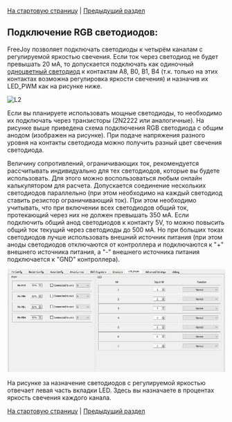 

[На стартовую страницу](../README.md) | [Предыдущий раздел](Подключение-светодиодов.md)
## Подключение RGB светодиодов:

FreeJoy позволяет подключать светодиоды к четырём каналам с регулируемой яркостью свечения. Если ток через светодиод не будет превышать 20 мА, то допускается подключать как одиночный  [одноцветный светодиод](Подключение-одноцветных-светодиодов.md) к контактам A8, B0, B1, B4 (т.к. только на этих контактах возможна регулировка яркости свечения) и назначив их LED_PWM как на рисунке ниже.

![L2](../images/L2.jpg)

Если вы планируете использовать мощные светодиоды, то необходимо их подключать через транзисторы (2N2222 или аналогичные). На рисунке выше приведена схема подключения RGB светодиода с общим анодом (изображен на рисунке). При подаче напряжения разного уровня на контакты светодиода можно получить разный цвет свечения светодиода.

Величину сопротивлений, ограничивающих ток, рекомендуется рассчитывать индивидуально для тех светодиодов, которые вы будете использовать. Для этого можно воспользоваться любым онлайн калькулятором для расчета. Допускается соединение нескольких светодиодов параллельно (при этом необходимо на каждый светодиод ставить резистор ограничивающий ток). При этом необходимо учитывать, что при включении всех светодиодов общий ток, протекающий через них не должен превышать 350 мА. Если подключить общий анод светодиодов к контакту 5V, то можно повысить общий ток текущий через светодиоды до 500 мА. Но при больших токах светодиодов лучше использовать внешний источник питания (при этом аноды светодиодов отключаются от контроллера и подключаются к "+" внешнего источника питания, а "-" внешнего источника питания подключается к "GND" контроллера).

![L2](../images/L3.jpg)

На рисунке за назначение светодиодов с регулируемой яркостью отвечает левая часть вкладки LED. Здесь вы назначаете в процентах яркость свечения каждого канала.

[На стартовую страницу](../README.md) | [Предыдущий раздел](Подключение-светодиодов.md)

